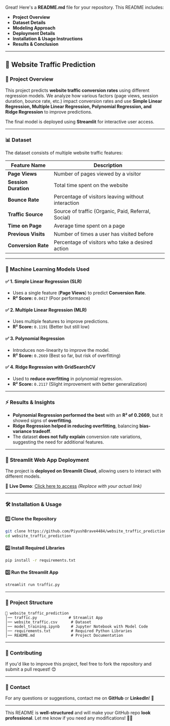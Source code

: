Great! Here's a **README.md** file for your repository. This README includes:  

- **Project Overview**  
- **Dataset Details**  
- **Modeling Approach**  
- **Deployment Details**  
- **Installation & Usage Instructions**  
- **Results & Conclusion**  

---

## 🚀 Website Traffic Prediction  

### 📌 Project Overview  
This project predicts **website traffic conversion rates** using different regression models. We analyze how various factors (page views, session duration, bounce rate, etc.) impact conversion rates and use **Simple Linear Regression, Multiple Linear Regression, Polynomial Regression, and Ridge Regression** to improve predictions.  

The final model is deployed using **Streamlit** for interactive user access.  

---

### 📊 Dataset  
The dataset consists of multiple website traffic features:  

| Feature Name         | Description |
|----------------------|-------------|
| **Page Views**        | Number of pages viewed by a visitor |
| **Session Duration**  | Total time spent on the website |
| **Bounce Rate**       | Percentage of visitors leaving without interaction |
| **Traffic Source**    | Source of traffic (Organic, Paid, Referral, Social) |
| **Time on Page**      | Average time spent on a page |
| **Previous Visits**   | Number of times a user has visited before |
| **Conversion Rate**   | Percentage of visitors who take a desired action |

---

### 🧠 Machine Learning Models Used  

#### ✅ **1. Simple Linear Regression (SLR)**  
- Uses a single feature (**Page Views**) to predict **Conversion Rate**.  
- **R² Score:** `0.0417` (Poor performance)  

#### ✅ **2. Multiple Linear Regression (MLR)**  
- Uses multiple features to improve predictions.  
- **R² Score:** `0.1191` (Better but still low)  

#### ✅ **3. Polynomial Regression**  
- Introduces non-linearity to improve the model.  
- **R² Score:** `0.2669` (Best so far, but risk of overfitting)  

#### ✅ **4. Ridge Regression with GridSearchCV**  
- Used to **reduce overfitting** in polynomial regression.  
- **R² Score:** `0.2117` (Slight improvement with better generalization)  

---

### ⚡ Results & Insights  

- **Polynomial Regression performed the best** with an **R² of 0.2669**, but it showed signs of **overfitting**.  
- **Ridge Regression helped in reducing overfitting**, balancing **bias-variance tradeoff**.  
- The dataset **does not fully explain** conversion rate variations, suggesting the need for additional features.  

---

### 🚀 Streamlit Web App Deployment  

The project is **deployed on Streamlit Cloud**, allowing users to interact with different models.  

🔗 **Live Demo**: [Click here to access](https://your-streamlit-app-link) *(Replace with your actual link)*  

---

### 🛠 Installation & Usage  

#### **1️⃣ Clone the Repository**  
```bash
git clone https://github.com/PiyushBrave4484/website_traffic_prediction.git
cd website_traffic_prediction
```

#### **2️⃣ Install Required Libraries**  
```bash
pip install -r requirements.txt
```

#### **3️⃣ Run the Streamlit App**  
```bash
streamlit run traffic.py
```

---

### 📁 Project Structure  
```
📂 website_traffic_prediction
│── traffic.py              # Streamlit App
│── website_traffic.csv      # Dataset
│── model_training.ipynb     # Jupyter Notebook with Model Code
│── requirements.txt         # Required Python Libraries
│── README.md                # Project Documentation
```

---

### 📢 Contributing  
If you'd like to improve this project, feel free to fork the repository and submit a pull request! 😊  

---

### 📩 Contact  
For any questions or suggestions, contact me on **GitHub** or **LinkedIn**! 🚀  

---

This README is **well-structured** and will make your GitHub repo **look professional**. Let me know if you need any modifications! 🚀😊
